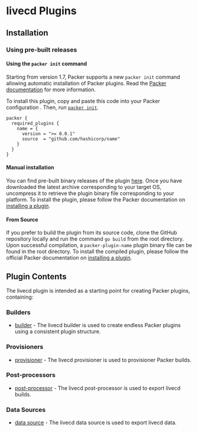 # livecd Plugins

<!--
  Include a short overview about the plugin.

  This document is a great location for creating a table of contents for each
  of the components the plugin may provide. This document should load automatically
  when navigating to the docs directory for a plugin.

-->

## Installation

### Using pre-built releases

#### Using the `packer init` command

Starting from version 1.7, Packer supports a new `packer init` command allowing
automatic installation of Packer plugins. Read the
[Packer documentation](https://www.packer.io/docs/commands/init) for more information.

To install this plugin, copy and paste this code into your Packer configuration .
Then, run [`packer init`](https://www.packer.io/docs/commands/init).

```hcl
packer {
  required_plugins {
    name = {
      version = ">= 0.0.1"
      source  = "github.com/hashicorp/name"
    }
  }
}
```

#### Manual installation

You can find pre-built binary releases of the plugin [here](https://github.com/hashicorp/packer-plugin-name/releases).
Once you have downloaded the latest archive corresponding to your target OS,
uncompress it to retrieve the plugin binary file corresponding to your platform.
To install the plugin, please follow the Packer documentation on
[installing a plugin](https://www.packer.io/docs/extending/plugins/#installing-plugins).


#### From Source

If you prefer to build the plugin from its source code, clone the GitHub
repository locally and run the command `go build` from the root
directory. Upon successful compilation, a `packer-plugin-name` plugin
binary file can be found in the root directory.
To install the compiled plugin, please follow the official Packer documentation
on [installing a plugin](https://www.packer.io/docs/extending/plugins/#installing-plugins).


## Plugin Contents

The livecd plugin is intended as a starting point for creating Packer plugins, containing:

### Builders

- [builder](/docs/builders/builder-name.mdx) - The livecd builder is used to create endless Packer
  plugins using a consistent plugin structure.

### Provisioners

- [provisioner](/docs/provisioners/provisioner-name.mdx) - The livecd provisioner is used to provisioner
  Packer builds.

### Post-processors

- [post-processor](/docs/post-processors/postprocessor-name.mdx) - The livecd post-processor is used to
  export livecd builds.

### Data Sources

- [data source](/docs/datasources/datasource-name.mdx) - The livecd data source is used to
  export livecd data.

